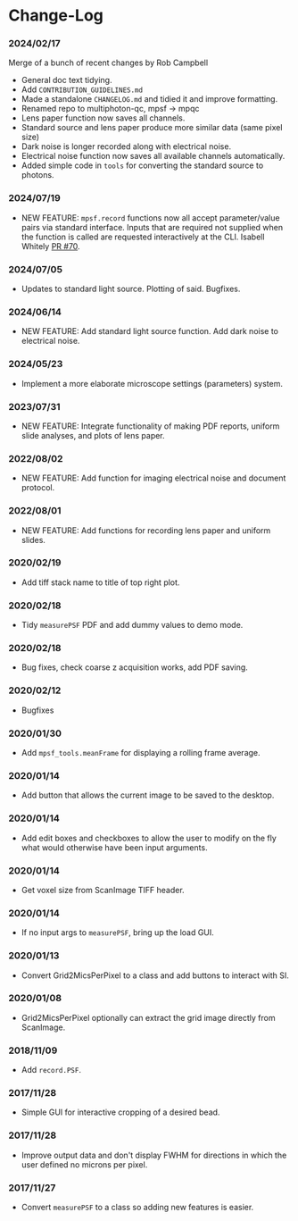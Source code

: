 
# Change-Log

### 2024/02/17
Merge of a bunch of recent changes by Rob Campbell
* General doc text tidying. 
* Add `CONTRIBUTION_GUIDELINES.md`
* Made a standalone `CHANGELOG.md` and tidied it and improve formatting.
* Renamed repo to multiphoton-qc, mpsf -> mpqc
* Lens paper function now saves all channels.
* Standard source and lens paper produce more similar data (same pixel size)
* Dark noise is longer recorded along with electrical noise.
* Electrical noise function now saves all available channels automatically. 
* Added simple code in `tools` for converting the standard source to photons. 


### 2024/07/19
* NEW FEATURE: `mpsf.record` functions now all accept parameter/value pairs via standard interface.
Inputs that are required not supplied when the function is called are requested interactively at the CLI. Isabell Whitely [PR #70](https://github.com/SWC-Advanced-Microscopy/measurePSF/pull/70).


### 2024/07/05
* Updates to standard light source. Plotting of said. Bugfixes.

### 2024/06/14
* NEW FEATURE: Add standard light source function. Add dark noise to electrical noise.

### 2024/05/23
* Implement a more elaborate microscope settings (parameters) system.

### 2023/07/31
* NEW FEATURE: Integrate functionality of making PDF reports, uniform slide analyses, and plots of lens paper. 

### 2022/08/02
* NEW FEATURE: Add function for imaging electrical noise and document protocol.

### 2022/08/01
* NEW FEATURE: Add functions for recording lens paper and uniform slides.

### 2020/02/19
* Add tiff stack name to title of top right plot.

### 2020/02/18
* Tidy `measurePSF` PDF and add dummy values to demo mode.

### 2020/02/18
* Bug fixes, check coarse z acquisition works, add PDF saving.

### 2020/02/12
* Bugfixes

### 2020/01/30
* Add `mpsf_tools.meanFrame` for displaying a rolling frame average.

### 2020/01/14
* Add button that allows the current image to be saved to the desktop.

### 2020/01/14
* Add edit boxes and checkboxes to allow the user to modify on the fly what would otherwise have been input arguments.

### 2020/01/14
* Get voxel size from ScanImage TIFF header.

### 2020/01/14
* If no input args to `measurePSF`, bring up the load GUI.

### 2020/01/13
* Convert Grid2MicsPerPixel to a class and add buttons to interact with SI.

### 2020/01/08
* Grid2MicsPerPixel optionally can extract the grid image directly from ScanImage.

### 2018/11/09
* Add `record.PSF`.

### 2017/11/28
* Simple GUI for interactive cropping of a desired bead.

### 2017/11/28
* Improve output data and don't display FWHM for directions in which the user defined no microns per pixel.

### 2017/11/27
* Convert `measurePSF` to a class so adding new features is easier.




